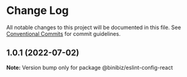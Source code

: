 # Change Log

All notable changes to this project will be documented in this file.
See [Conventional Commits](https://conventionalcommits.org) for commit guidelines.

## 1.0.1 (2022-07-02)

**Note:** Version bump only for package @binibiz/eslint-config-react
